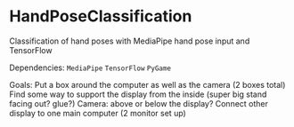 # HandPoseClassification
Classification of hand poses with MediaPipe hand pose input and TensorFlow

Dependencies:
`MediaPipe`
`TensorFlow`
`PyGame`

Goals:
Put a box around the computer as well as the camera (2 boxes total) 
Find some way to support the display from the inside
  (super big stand facing out? glue?)
Camera: above or below the display?
Connect other display to one main computer (2 monitor set up)
